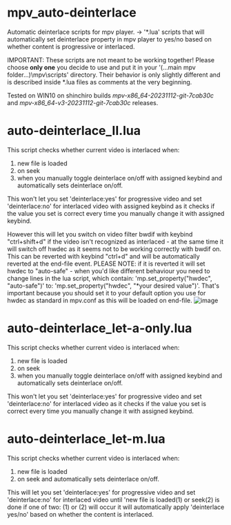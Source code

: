 # mpv_auto-deinterlace
Automatic deinterlace scripts for mpv player.
-> '*.lua' scripts that will automatically set deinterlace property in mpv player to yes/no based on whether content is progressive or interlaced.

IMPORTANT: These scripts are not meant to be working together!
Please choose **only one** you decide to use and put it in your '(...main mpv folder...)\mpv\scripts\' directory.
Their behavior is only slightly different and is described inside *.lua files as comments at the very beginning.

Tested on WIN10 on shinchiro builds _mpv-x86_64-20231112-git-7cab30c_ and _mpv-x86_64-v3-20231112-git-7cab30c_ releases.

# auto-deinterlace_II.lua
This script checks whether current video is interlaced when:
1. new file is loaded
2. on seek
3. when you manually toggle deinterlace on/off with assigned keybind
and automatically sets deinterlace on/off.

This won't let you set 'deinterlace:yes' for progressive video and
set 'deinterlace:no' for interlaced video with assigned keybind as it
checks if the value you set is correct every time you manually change it with assigned keybind.

However this will let you switch on video filter bwdif with keybind "ctrl+shift+d"
if the video isn't recognized as interlaced - at the same time it will switch off hwdec
as it seems not to be working correctly with bwdif on.
This can be reverted with keybind "ctrl+d" and will be automatically reverted at the end-file event.
PLEASE NOTE: if it is reverted it will set hwdec to "auto-safe" - when you'd like different behaviour
you need to change lines in the lua script, which contain: 'mp.set_property("hwdec", "auto-safe")' to:
'mp.set_property("hwdec", "*your desired value")'.
That's important because you should set it to your default option you use for hwdec as standard in mpv.conf as this will be loaded on end-file.
![image](https://github.com/szym0ne/mpv_auto-deinterlace/assets/150375668/c08119aa-004f-4ffa-b24b-eb33f19c3f01)


# auto-deinterlace_let-a-only.lua
This script checks whether current video is interlaced when:
1. new file is loaded
2. on seek
3. when you manually toggle deinterlace on/off with assigned keybind
and automatically sets deinterlace on/off.

This won't let you set 'deinterlace:yes' for progressive video and
set 'deinterlace:no' for interlaced video as it
checks if the value you set is correct every time you manually change it with assigned keybind.

# auto-deinterlace_let-m.lua
This script checks whether current video is interlaced when:
1. new file is loaded
2. on seek
and automatically sets deinterlace on/off.

This will let you set 'deinterlace:yes' for progressive video and
set 'deinterlace:no' for interlaced video until 'new file is loaded(1) or seek(2) is done
if one of two: (1) or (2) will occur it will automatically apply 'deinterlace yes/no'
based on whether the content is interlaced.

